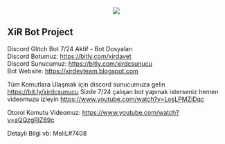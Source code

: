 <center><a href="https://bit.ly/xirdcsunucu" target="_blank"><img src="https://i.postimg.cc/6p1LGw3M/xirbrand.png"></a></center>

## XiR Bot Project

Discord Glitch Bot 7/24 Aktif - Bot Dosyaları
<br>
Discord Botumuz: https://bitly.com/xirdavet
<br>
Discord Sunucumuz: https://bitly.com/xirdcsunucu
<br>
Bot Website: https://xirdevteam.blogspot.com

Tüm Komutlara Ulaşmak için discord sunucumuza gelin https://bit.ly/xirdcsunucu Sizde 7/24 çalışan bot yapmak isterseniz hemen videomuzu izleyin
https://www.youtube.com/watch?v=LosLPMZiDqc

Otorol Komutu Videomuz:
https://www.youtube.com/watch?v=aQQzgRlZ69c

Detaylı Bilgi vb: MeliL#7408
